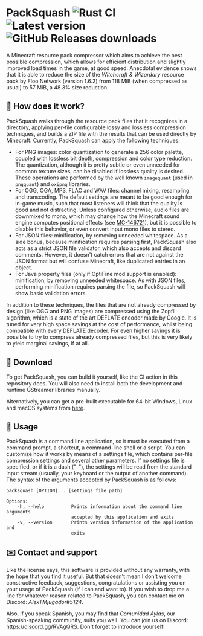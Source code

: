 # PackSquash ![Rust CI](https://github.com/ComunidadAylas/PackSquash/workflows/Rust%20CI/badge.svg) ![Latest version](https://img.shields.io/github/v/release/ComunidadAylas/PackSquash?label=Latest%20version) ![GitHub Releases downloads](https://img.shields.io/github/downloads/ComunidadAylas/PackSquash/latest/total?label=Downloads)
A Minecraft resource pack compressor which aims to achieve the best possible compression, which allows for efficient distribution and slightly improved load times in the game, at good speed. Anecdotal evidence shows that it is able to reduce the size of the _Witchcraft & Wizardary_ resource pack by Floo Network (version 1.6.2) from 118 MiB (when compressed as usual) to 57 MiB, a 48.3% size reduction.

## 🔎 How does it work?
PackSquash walks through the resource pack files that it recognizes in a directory, applying per-file configurable lossy and lossless compression techniques, and builds a ZIP file with the results that can be used directly by Minecraft. Currently, PackSquash can apply the following techniques:

* For PNG images: color quantization to generate a 256 color palette, coupled with lossless bit depth, compression and color type reduction. The quantization, although it is pretty subtle or even unneeded for common texture sizes, can be disabled if lossless quality is desired. These operations are performed by the well known `imagequant` (used in `pngquant`) and `oxipng` libraries.
* For OGG, OGA, MP3, FLAC and WAV files: channel mixing, resampling and transcoding. The default settings are meant to be good enough for in-game music, such that most listeners will think that the quality is good and not distracting. Unless configured otherwise, audio files are downmixed to mono, which may change how the Minecraft sound engine computes positional effects (see [MC-146721](https://bugs.mojang.com/browse/MC-146721)), but it is possible to disable this behavior, or even convert input mono files to stereo.
* For JSON files: minification, by removing unneeded whitespace. As a side bonus, because minification requires parsing first, PackSquash also acts as a strict JSON file validator, which also accepts and discard comments. However, it doesn't catch errors that are not against the JSON format but will confuse Minecraft, like duplicated entries in an object.
* For Java property files (only if OptiFine mod support is enabled): minification, by removing unneeded whitespace. As with JSON files, performing minification requires parsing the file, so PackSquash will show basic validation errors.

In addition to these techniques, the files that are not already compressed by design (like OGG and PNG images) are compressed using the Zopfli algorithm, which is a state of the art DEFLATE encoder made by Google. It is tuned for very high space savings at the cost of performance, whilst being compatible with every DEFLATE decoder. For even higher savings it is possible to try to compress already compressed files, but this is very likely to yield marginal savings, if at all.

## 🔗 Download
To get PackSquash, you can build it yourself, like the CI action in this repository does. You will also need to install both the development and runtime GStreamer libraries manually.

Alternatively, you can get a pre-built executable for 64-bit Windows, Linux and macOS systems from [here](https://github.com/ComunidadAylas/PackSquash/releases/latest).

## 📝 Usage
PackSquash is a command line application, so it must be executed from a command prompt, a shortcut, a command-line shell or a script. You can customize how it works by means of a settings file, which contains per-file compression settings and several other parameters. If no settings file is specified, or if it is a dash ("-"), the settings will be read from the standard input stream (usually, your keyboard or the output of another command). The syntax of the arguments accepted by PackSquash is as follows:

```
packsquash [OPTION]... [settings file path]

Options:
    -h, --help          Prints information about the command line arguments
                        accepted by this application and exits
    -v, --version       Prints version information of the application and
                        exits
```

## ✉️ Contact and support
Like the license says, this software is provided without any warranty, with the hope that you find it useful. But that doesn't mean I don't welcome constructive feedback, suggestions, congratulations or assisting you on your usage of PackSquash (if I can and want to). If you wish to drop me a line for whatever reason related to PackSquash, you can contact me on Discord: _AlexTMjugador#5124_.

Also, if you speak Spanish, you may find that _Comunidad Aylas_, our Spanish-speaking community, suits you well. You can join us on Discord: https://discord.gg/RVAgQRS. Don't forget to introduce yourself!
